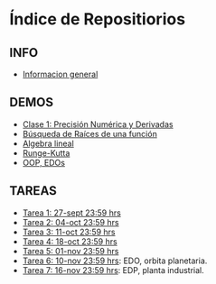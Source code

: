 # Índice de Repositiorios

## INFO

- [Informacion general](https://github.com/uchileFI3104B-2018B/info-general)

## DEMOS
- [Clase 1: Precisión Numérica y Derivadas](https://github.com/uchileFI3104B-2018B/demo-precision-derivada)
- [Búsqueda de Raíces de una función](https://github.com/uchileFI3104B-2018B/demo-ceros)
- [Algebra lineal](https://github.com/uchileFI3104B-2018B/demo-algebra-lineal)
- [Runge-Kutta](https://github.com/uchileFI3104B-2018B/demo-rk2-pendulo)
- [OOP, EDOs](https://github.com/uchileFI3104B-2017B/demo-oop)

## TAREAS

- [Tarea 1: 27-sept 23:59 hrs](https://github.com/uchileFI3104B-2018B/01-tarea)
- [Tarea 2: 04-oct 23:59 hrs](https://github.com/uchileFI3104B-2018B/02-tarea)
- [Tarea 3: 11-oct 23:59 hrs](https://github.com/uchileFI3104B-2018B/03-tarea)
- [Tarea 4: 18-oct 23:59 hrs](https://github.com/uchileFI3104B-2018B/04-tarea)
- [Tarea 5: 01-nov 23:59 hrs](https://github.com/uchileFI3104B-2018B/05-tarea)
- [Tarea 6: 10-nov 23:59 hrs](https://github.com/uchileFI3104B-2018B/06-tarea): EDO, orbita planetaria.
- [Tarea 7: 16-nov 23:59 hrs](https://github.com/uchileFI3104B-2018B/07-tarea): EDP, planta industrial.
